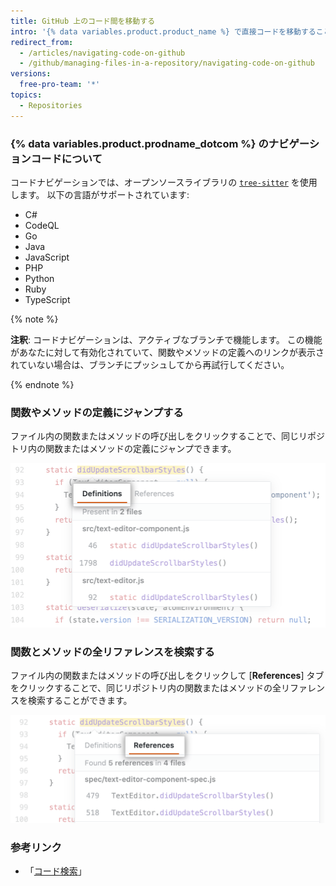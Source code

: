 ```yaml
---
title: GitHub 上のコード間を移動する
intro: '{% data variables.product.product_name %} で直接コードを移動することにより、リポジトリ内およびリポジトリ間の関係について理解できます。'
redirect_from:
  - /articles/navigating-code-on-github
  - /github/managing-files-in-a-repository/navigating-code-on-github
versions:
  free-pro-team: '*'
topics:
  - Repositories
---
```


<!-- If you make changes to this feature, update /getting-started-with-github/github-language-support to reflect any changes to supported languages. -->

### {% data variables.product.prodname_dotcom %} のナビゲーションコードについて

コードナビゲーションでは、オープンソースライブラリの [`tree-sitter`](https://github.com/tree-sitter/tree-sitter) を使用します。 以下の言語がサポートされています:
- C#
- CodeQL
- Go
- Java
- JavaScript
- PHP
- Python
- Ruby
- TypeScript

{% note %}

**注釈**: コードナビゲーションは、アクティブなブランチで機能します。 この機能があなたに対して有効化されていて、関数やメソッドの定義へのリンクが表示されていない場合は、ブランチにプッシュしてから再試行してください。

{% endnote %}

### 関数やメソッドの定義にジャンプする

ファイル内の関数またはメソッドの呼び出しをクリックすることで、同じリポジトリ内の関数またはメソッドの定義にジャンプできます。

![[Jump-to-definition] タブ](/assets/images/help/repository/jump-to-definition-tab.png)

### 関数とメソッドの全リファレンスを検索する

ファイル内の関数またはメソッドの呼び出しをクリックして [**References**] タブをクリックすることで、同じリポジトリ内の関数またはメソッドの全リファレンスを検索することができます。

![[Find all references] タブ](/assets/images/help/repository/find-all-references-tab.png)

### 参考リンク
- 「[コード検索](/github/searching-for-information-on-github/searching-code)」
